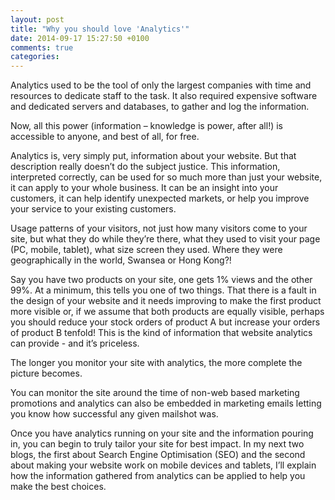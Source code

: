 ```yaml
---
layout: post
title: "Why you should love 'Analytics'"
date: 2014-09-17 15:27:50 +0100
comments: true
categories: 
---
```


Analytics used to be the tool of only the largest companies with time and resources to dedicate staff to the task. It also required expensive software and dedicated servers and databases, to gather and log the information.

Now, all this power (information – knowledge is power, after all!) is accessible to anyone, and best of all, for free.

Analytics is, very simply put, information about your website.  But that description really doesn’t do the subject justice. This information, interpreted correctly, can be used for so much more than just your website, it can apply to your whole business. It can be an insight into your customers, it can help identify unexpected markets, or help you improve your service to your existing customers.

Usage patterns of your visitors, not just how many visitors come to your site, but what they do while they’re there, what they used to visit your page (PC, mobile, tablet), what size screen they used. Where they were geographically in the world, Swansea or Hong Kong?!

Say you have two products on your site, one gets 1% views and the other 99%. At a minimum, this tells you one of two things. That there is a fault in the design of your website and it needs improving to make the first product more visible or, if we assume that both products are equally visible, perhaps you should reduce your stock orders of product A but increase your orders of product B tenfold! This is the kind of information that website analytics can provide - and it’s priceless.

The longer you monitor your site with analytics, the more complete the picture becomes.

You can monitor the site around the time of non-web based marketing promotions and analytics can also be embedded in marketing emails letting you know how successful any given mailshot was.

Once you have analytics running on your site and the information pouring in, you can begin to truly tailor your site for best impact. In my next two blogs, the first about Search Engine Optimisation (SEO) and the second about making your website work on mobile devices and tablets, I’ll explain how the information gathered from analytics can be applied to help you make the best choices.
